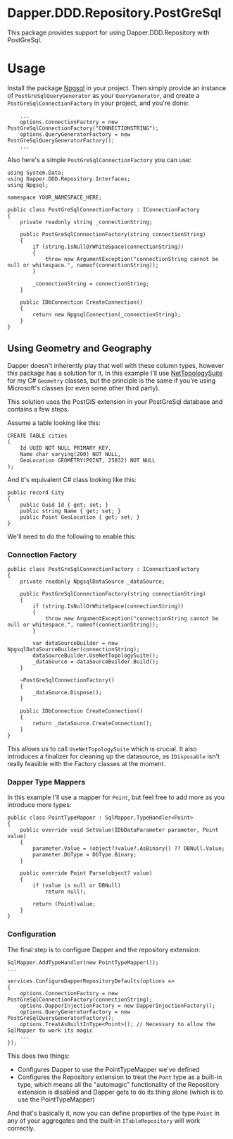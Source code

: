 # Dapper.DDD.Repository.PostGreSql

This package provides support for using Dapper.DDD.Repository with PostGreSql.

# Usage

Install the package [Npgsql](https://www.nuget.org/packages/Npgsql) in your project.
Then simply provide an instance of `PostGreSqlQueryGenerator` as your `QueryGenerator`, and create a `PostGreSqlConnectionFactory`
in your project, and you're done:

```
	...
	options.ConnectionFactory = new PostGreSqlConnectionFactory("CONNECTIONSTRING");
	options.QueryGeneratorFactory = new PostGreSqlQueryGeneratorFactory();
	...
```

Also here's a simple `PostGreSqlConnectionFactory` you can use:

```
using System.Data;
using Dapper.DDD.Repository.Interfaces;
using Npgsql;

namespace YOUR_NAMESPACE_HERE;

public class PostGreSqlConnectionFactory : IConnectionFactory
{
	private readonly string _connectionString;

	public PostGreSqlConnectionFactory(string connectionString)
	{
		if (string.IsNullOrWhiteSpace(connectionString))
		{
			throw new ArgumentException("connectionString cannot be null or whitespace.", nameof(connectionString));
		}

		_connectionString = connectionString;
	}

	public IDbConnection CreateConnection()
	{
		return new NpgsqlConnection(_connectionString);
	}
}
```

## Using Geometry and Geography

Dapper doesn't inherently play that well with these column types, however this package has a solution for it.
In this example I'll use [NetTopologySuite](https://github.com/NetTopologySuite/NetTopologySuite) for my C# `Geometry`
classes, but the principle is the same if you're using Microsoft's classes (or even some other third party).

This solution uses the PostGIS extension in your PostGreSql database and contains a few steps.

Assume a table looking like this:
```
CREATE TABLE cities
(
	Id UUID NOT NULL PRIMARY KEY,
	Name char varying(200) NOT NULL,
	GeoLocation GEOMETRY(POINT, 25832) NOT NULL
);
```

And it's equivalent C# class looking like this:
```
public record City
{
	public Guid Id { get; set; }
	public string Name { get; set; }
	public Point GeoLocation { get; set; }
}
```

We'll need to do the following to enable this:

### Connection Factory
```
public class PostGreSqlConnectionFactory : IConnectionFactory
{
	private readonly NpgsqlDataSource _dataSource;

	public PostGreSqlConnectionFactory(string connectionString)
	{
		if (string.IsNullOrWhiteSpace(connectionString))
		{
			throw new ArgumentException("connectionString cannot be null or whitespace.", nameof(connectionString));
		}

		var dataSourceBuilder = new NpgsqlDataSourceBuilder(connectionString);
		dataSourceBuilder.UseNetTopologySuite();
		_dataSource = dataSourceBuilder.Build();
	}

	~PostGreSqlConnectionFactory()
	{
		_dataSource.Dispose();
	}

	public IDbConnection CreateConnection()
	{
		return _dataSource.CreateConnection();
	}
}
```

This allows us to call `UseNetTopologySuite` which is crucial.
It also introduces a finalizer for cleaning up the datasource, as `IDisposable` isn't really feasible with the Factory classes at the moment.

### Dapper Type Mappers

In this example I'll use a mapper for `Point`, but feel free to add more as you introduce more types:

```
public class PointTypeMapper : SqlMapper.TypeHandler<Point>
{
	public override void SetValue(IDbDataParameter parameter, Point value)
	{
		parameter.Value = (object?)value?.AsBinary() ?? DBNull.Value;
		parameter.DbType = DbType.Binary;
	}

	public override Point Parse(object? value)
	{
		if (value is null or DBNull)
			return null!;

		return (Point)value;
	}
}
```

### Configuration

The final step is to configure Dapper and the repository extension:

```
SqlMapper.AddTypeHandler(new PointTypeMapper());
...

services.ConfigureDapperRepositoryDefaults(options =>
{
	options.ConnectionFactory = new PostGreSqlConnectionFactory(connectionString);
	options.DapperInjectionFactory = new DapperInjectionFactory();
	options.QueryGeneratorFactory = new PostGreSqlQueryGeneratorFactory();
	options.TreatAsBuiltInType<Point>(); // Necessary to allow the SqlMapper to work its magic
	...
});
```

This does two things:
- Configures Dapper to use the PointTypeMapper we've defined
- Configures the Repository extension to treat the `Pont` type as a built-in type, which means all the "automagic" functionality of the Repository extension is disabled and Dapper gets to do its thing alone (which is to use the PointTypeMapper)


And that's basically it, now you can define properties of the type `Point` in any of your aggregates and the
built-in `ITableRepository` will work correctly.